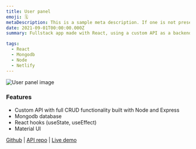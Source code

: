 ```yaml
---
title: User panel
emoji: 🗓
metaDescription: This is a sample meta description. If one is not present in your page/project's front matter, the default metadata.desciption will be used instead.
date: 2021-09-01T00:00:00.000Z
summary: Fullstack app made with React, using a custom API as a backend.

tags:
  - React
  - Mongodb
  - Node
  - Netlify
---
```

![User panel image](https://res.cloudinary.com/phearts/image/upload/v1631600489/github/Screenshot_7.jpg)

### Features

- Custom API with full CRUD functionality built with Node and Express
- Mongodb database
- React hooks (useState, useEffect)
- Material UI

[Github](https://github.com/ph81/material-crud-users) | [API repo](https://github.com/ph81/node-api-users) | [Live demo](https://silly-perlman-b174f9.netlify.app/)
